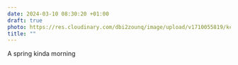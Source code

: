 ```yaml
---
date: 2024-03-10 08:30:20 +01:00
draft: true
photo: https://res.cloudinary.com/dbi2zounq/image/upload/v1710055819/kcgmvov3neoirzbg7mwp.jpg
title: ""
---
```


A spring kinda morning

